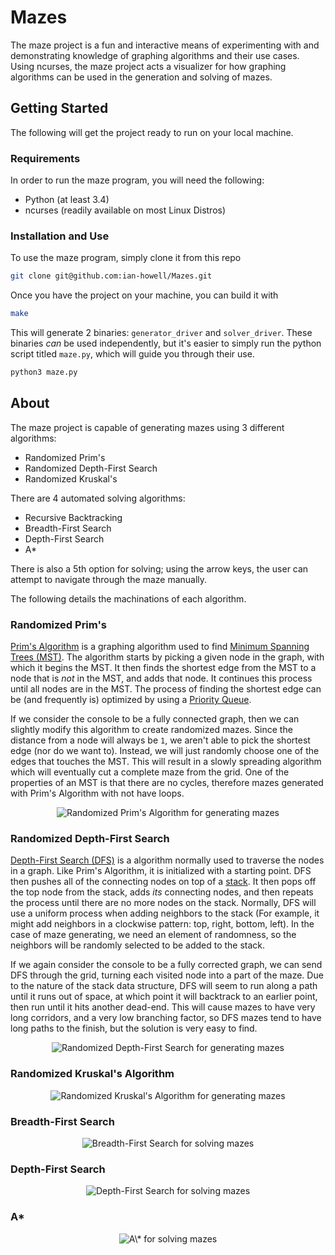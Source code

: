 # Mazes
The maze project is a fun and interactive means of experimenting with and
demonstrating knowledge of graphing algorithms and their use cases. Using
ncurses, the maze project acts a visualizer for how graphing algorithms can be
used in the generation and solving of mazes.

## Getting Started
The following will get the project ready to run on your local machine.

### Requirements
In order to run the maze program, you will need the following:
* Python (at least 3.4)
* ncurses (readily available on most Linux Distros)

### Installation and Use
To use the maze program, simply clone it from this repo
``` bash
git clone git@github.com:ian-howell/Mazes.git
```

Once you have the project on your machine, you can build it with
``` bash
make
```

This will generate 2 binaries: `generator_driver` and `solver_driver`. These
binaries _can_ be used independently, but it's easier to simply run the python
script titled `maze.py`, which will guide you through their use.
``` bash
python3 maze.py
```

## About
The maze project is capable of generating mazes using 3 different algorithms:
* Randomized Prim's
* Randomized Depth-First Search
* Randomized Kruskal's

There are 4 automated solving algorithms:
* Recursive Backtracking
* Breadth-First Search
* Depth-First Search
* A\*

There is also a 5th option for solving; using the arrow keys, the user can
attempt to navigate through the maze manually.

The following details the machinations of each algorithm.

### Randomized Prim's
[Prim's Algorithm](https://en.wikipedia.org/wiki/Prim%27s_algorithm) is a
graphing algorithm used to find [Minimum Spanning Trees
(MST)](https://en.wikipedia.org/wiki/Minimum_spanning_tree). The algorithm
starts by picking a given node in the graph, with which it begins the MST. It
then finds the shortest edge from the MST to a node that is _not_ in the MST,
and adds that node. It continues this process until all nodes are in the MST.
The process of finding the shortest edge can be (and frequently is) optimized
by using a [Priority Queue](https://en.wikipedia.org/wiki/Priority_queue).

If we consider the console to be a fully connected graph, then we can slightly
modify this algorithm to create randomized mazes. Since the distance from a
node will always be `1`, we aren't able to pick the shortest edge (nor do we
want to). Instead, we will just randomly choose one of the edges that touches
the MST. This will result in a slowly spreading algorithm which will eventually
cut a complete maze from the grid. One of the properties of an MST is that
there are no cycles, therefore mazes generated with Prim's Algorithm with not
have loops.

<p align="center">
  <img src="media/primgen.gif" alt="Randomized Prim's Algorithm for generating mazes" />
</p>

### Randomized Depth-First Search
[Depth-First Search (DFS)](https://en.wikipedia.org/wiki/Depth-first_search) is
a algorithm normally used to traverse the nodes in a graph. Like Prim's
Algorithm, it is initialized with a starting point. DFS then pushes all of the
connecting nodes on top of a
[stack](https://en.wikipedia.org/wiki/Stack_(abstract_data_type)). It then pops
off the top node from the stack, adds _its_ connecting nodes, and then repeats
the process until there are no more nodes on the stack. Normally, DFS will use
a uniform process when adding neighbors to the stack (For example, it might add
neighbors in a clockwise pattern: top, right, bottom, left). In the case of
maze generating, we need an element of randomness, so the neighbors will be
randomly selected to be added to the stack.

If we again consider the console to be a fully corrected graph, we can send DFS
through the grid, turning each visited node into a part of the maze. Due to the
nature of the stack data structure, DFS will seem to run along a path until it
runs out of space, at which point it will backtrack to an earlier point, then
run until it hits another dead-end. This will cause mazes to have very long
corridors, and a very low branching factor, so DFS mazes tend to have long
paths to the finish, but the solution is very easy to find.

<p align="center">
  <img src="media/dfsgen.gif" alt="Randomized Depth-First Search for generating mazes" />
</p>

### Randomized Kruskal's Algorithm
<p align="center">
  <img src="media/kruskalgen.gif" alt="Randomized Kruskal's Algorithm for generating mazes" />
</p>

### Breadth-First Search
<p align="center">
  <img src="media/bfssolve.gif" alt="Breadth-First Search for solving mazes" />
</p>

### Depth-First Search
<p align="center">
  <img src="media/dfssolve.gif" alt="Depth-First Search for solving mazes" />
</p>

### A\*
<p align="center">
  <img src="media/astarsolve.gif" alt="A\* for solving mazes" />
</p>
